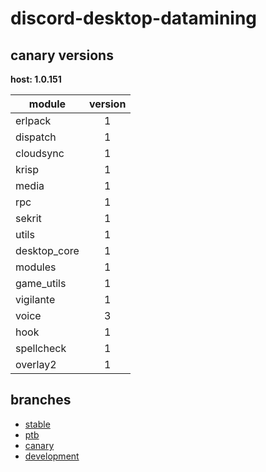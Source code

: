 # discord-desktop-datamining

## canary versions

**host: 1.0.151**

| module | version |
| ------ | :-----: |
| erlpack | 1 |
| dispatch | 1 |
| cloudsync | 1 |
| krisp | 1 |
| media | 1 |
| rpc | 1 |
| sekrit | 1 |
| utils | 1 |
| desktop_core | 1 |
| modules | 1 |
| game_utils | 1 |
| vigilante | 1 |
| voice | 3 |
| hook | 1 |
| spellcheck | 1 |
| overlay2 | 1 |

## branches

- [stable](https://github.com/OpenAsar/discord-desktop-datamining/tree/stable)
- [ptb](https://github.com/OpenAsar/discord-desktop-datamining/tree/ptb)
- [canary](https://github.com/OpenAsar/discord-desktop-datamining/tree/canary)
- [development](https://github.com/OpenAsar/discord-desktop-datamining/tree/development)